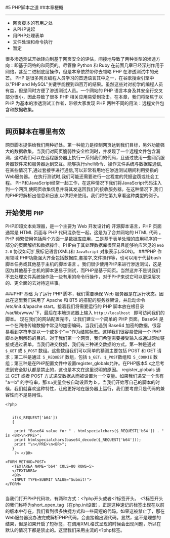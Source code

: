 ﻿#5 PHP脚本之道
##本章梗概
***
+ 网页脚本的有用之处
+ 从PHP说起
+ 用PHP处理表单
+ 文件处理和命令执行
+ 暂定


很多渗透测试开始转向到基于网页安全的评估，间接地导致了两种类型的渗透方向：即基于网络的和网页的。尽管像 Python 和 Ruby 在前面几章已经深刻作用于网络，甚至二进制底层操作，但是本章依然带你去领略 PHP 在渗透测试中的光芒。
PHP 是很多网页编程人员学习的首选语言其中之一，在谷歌搜索引擎中以"PHP and MySQL"关键字能搜到四百万的结果。虽然这些对对初学的编程人员有益，但是同时方便了渗透测试人员。一个网站的 PHP 语言本身及其安全行交叉部分很小，因此导致了很多 PHP 相关应用易受到攻击。在本章，我们将聚焦于以 PHP 为基本的渗透测试工作者，带领大家发现 PHP 两种不同的用法：远程文件包含和数据收集。

- - -
## 网页脚本在哪里有效
网页脚本提供给我们两种好处。第一种能力是控制网页达到我们目标，另外功能强大的数据收集。当我们对网页脆弱性安全检测时，并发现了一个远程文件包含漏洞，这时我们可以在远程服务器上执行一系列我们的代码，且通过使用一些网页服务器软件来和服务器达到交互。能够执行shell命令、操作文件系统与数据库通信,在某些情况下,通过套接字进行通信,可以非常有用地在渗透测试期间利用受损的Web服务器。
    在执行测试时,我们可能还需要进行一定程度的凭据盗窃或社会工程。 PHP和JavaScript经常一起工作，在这种情况下我们将JavaScript代码注入到一个网页,使网页收集信息并将其发送回我们的接收服务器。在这种情况下,我们的PHP将解析出信息和日志,以供将来使用。我们将在第九章看这种类型的例子。


## 开始使用 `PHP`
PHP即超文本处理器，是一个主要为 Web 开发设计的 开源脚本语言，PHP 页面通常是 HTML 页面与 PHP 代码混杂在一起，这是为了合并网站的 HTML 代码 。PHP 频繁使用包括两个方面一是数据库应用，二是基于表单处理的应用程序的一部分的页面解析和数据操作。PHP由于其处理数据库很容易且能够响应常见的 `Web 2.0` 协议如可扩展标记语言(XML)和 `JavaScript` 对象表示(JSON)。
###PHP 作用领域
PHP功能强大齐全包括数据库,套接字,文件操作等，也可以用于代替bash脚本任务或其他基于主机的脚本语言 。我们很少使用PHP来进行渗透测试，这是因为其他基于主机的脚本更易于测试，而PHP是基于网页。当然这并不是说我们不去处理文件系统操作及一些有用的命令行操作，对于PHP来说它可以更深层次的、更全面的去对待这些事。

###PHP 基础
为了运行 PHP 脚本，我们需要确保 Web 服务器是在运行状态。因此在这里我们采用了 Apache 和 BT5 的搭配的服务器架设，并启动命令 /etc/init.d/apache start。接着我们将需要运行的 PHP 脚本放在根目录 /var/lib/www/ 下，最后在本地浏览器上输入 `http://localhost ` 即可访问我们的脚本。
现在我们的网站配置完毕，让我们建立一个简单的 PHP 页面。Base64 是一个在网络传输数据中常见的加密编码，当我们遇到 Base64 加密的数据，很容易看到字符串是以一个或多个"＝"作为结尾标志。这样我们很容易使用一个 PHP 脚本达到解码的目的。对于我们第一个网页，我们希望需要接受输入或通过网址链接或通过表单。当我们递交数据，我们有三种递交数据的方式。第一种是通过 `$_GET` 或 `$_POST` 数组。这些数组我们可以简单的猜测主要包括 POST 和 GET 请求；第二种是通过 `＄_REQUEST` 数组，包括 `$_GET`、`$_POST`数组和 `＄_COOKIE` 数组；第三种是在PHP配置文件中设置register_globals允许。在PHP版本5.x之后考虑到安全默认都是禁止的，这也是本文在这里说明的原因。   register_globals 通过 GET 或者 POST 方式递交数据从而被设置为一个变量。如果我们递交一个含有 "a＝b" 的字符串，那`＄a`变量会被自动设置为 b 。当我们开始写自己的脚本的时候，我们就喜欢这种特性，让他更好地在服务器上运行，我们要考虑只是代码的兼容性而不是易用性。
```
<?php


   if($_REQUEST['b64'])
   {

    print "Base64 value for " . htmlspecialchars($_REQUEST['b64']) . " is <BR>\n<PRE>";
    print htmlspecialchars(base64_decode($_REQUEST['b64']));
    print "\n</PRE>\n<BR>";
   }
    ?> </BR>
    
<FORM METHOD=POST>
   <TEXTAREA NAME='b64' COLS=80 ROWS=5>
   </TEXTAREA>
   <BR>
   <INPUT TYPE=SUBMIT VALUE="Submit!">
</FORM>


```
当我们打开PHP代码块，有两种方式：<?php开头或者<?标签开头。 <?标签开头的我们称呼为short_open_tag（在php.ini设置），正是这种速记的标签出现在以前的版本中存在，我们看到很多快捷方式和一些简短的代码。如果这被禁止了，那在Web服务器没办法完成解析PHP代码，会直接输出源代码。显然，这不是理想的结果，但是如果开启了短标签，在调用XML格式呈现的时候会出现问题，所以在默认的情况下都是禁止的。这里我们采用主流的<?php标签。

